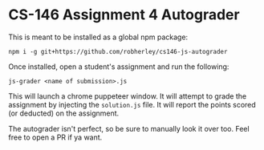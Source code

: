 # CS-146 Assignment 4 Autograder

This is meant to be installed as a global npm package:

```
npm i -g git+https://github.com/robherley/cs146-js-autograder
```

Once installed, open a student's assignment and run the following:

```
js-grader <name of submission>.js
```

This will launch a chrome puppeteer window. It will attempt to grade the assignment by injecting the `solution.js` file. It will report the points scored (or deducted) on the assignment.

The autograder isn't perfect, so be sure to manually look it over too. Feel free to open a PR if ya want.
